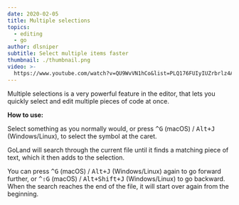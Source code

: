 ```yaml
---
date: 2020-02-05
title: Multiple selections
topics:
  - editing
  - go
author: dlsniper
subtitle: Select multiple items faster
thumbnail: ./thumbnail.png
video: >-
  https://www.youtube.com/watch?v=QU9WvVN1hCo&list=PLQ176FUIyIUZrbrlz4AY1V8VzBJKZyVlW&index=83
---
```


Multiple selections is a very powerful feature in the editor, that lets you quickly select and edit multiple pieces of code at once.

**How to use:**

Select something as you normally would, or press <kbd>^G</kbd> (macOS) / <kbd>Alt+J</kbd> (Windows/Linux), to select the symbol at the caret.

GoLand will search through the current file until it finds a matching piece of text, which it then adds to the selection.

You can press <kbd>^G</kbd> (macOS) / <kbd>Alt+J</kbd> (Windows/Linux) again to go forward further, or <kbd>^⇧G</kbd> (macOS) / <kbd>Alt+Shift+J</kbd> (Windows/Linux) to go backward. When the search reaches the end of the file, it will start over again from the beginning.

